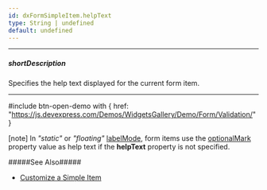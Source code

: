 ```yaml
---
id: dxFormSimpleItem.helpText
type: String | undefined
default: undefined
---
```

---
##### shortDescription
Specifies the help text displayed for the current form item.

---
#include btn-open-demo with {
    href: "https://js.devexpress.com/Demos/WidgetsGallery/Demo/Form/Validation/"
}

[note] In *"static"* or *"floating"* [labelMode](/api-reference/10%20UI%20Components/dxForm/1%20Configuration/labelMode.md '/Documentation/ApiReference/UI_Components/dxForm/Configuration/#labelMode'), form items use the [optionalMark](/api-reference/10%20UI%20Components/dxForm/1%20Configuration/optionalMark.md '/Documentation/ApiReference/UI_Components/dxForm/Configuration/#optionalMark') property value as help text if the **helpText** property is not specified. 

#####See Also#####
- [Customize a Simple Item](/concepts/05%20UI%20Components/Form/05%20Configure%20Simple%20Items/05%20Customize%20a%20Simple%20Item.md '/Documentation/Guide/UI_Components/Form/Configure_Simple_Items/#Customize_a_Simple_Item')